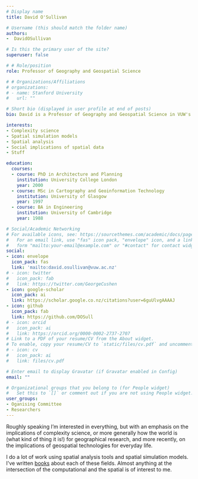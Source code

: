 ```yaml
---
# Display name
title: David O'Sullivan

# Username (this should match the folder name)
authors:
-  DavidOSullivan

# Is this the primary user of the site?
superuser: false

# # Role/position
role: Professor of Geography and Geospatial Science

# # Organizations/Affiliations
# organizations:
# - name: Stanford University
#   url: ""

# Short bio (displayed in user profile at end of posts)
bio: David is a Professor of Geography and Geospatial Science in VUW's School of Geography, Environment and Earth Sciences

interests:
- Complexity science
- Spatial simulation models
- Spatial analysis
- Social implications of spatial data
- Stuff

education:
  courses:
  - course: PhD in Architecture and Planning
    institution: University College London
    year: 2000
  - course: MSc in Cartography and Geoinformation Technology
    institution: University of Glasgow
    year: 1997
  - course: BA in Engineering
    institution: University of Cambridge
    year: 1988

# Social/Academic Networking
# For available icons, see: https://sourcethemes.com/academic/docs/page-builder/#icons
#   For an email link, use "fas" icon pack, "envelope" icon, and a link in the
#   form "mailto:your-email@example.com" or "#contact" for contact widget.
social:
- icon: envelope
  icon_pack: fas
  link: 'mailto:david.osullivan@vuw.ac.nz'
# - icon: twitter
#   icon_pack: fab
#   link: https://twitter.com/GeorgeCushen
- icon: google-scholar
  icon_pack: ai
  link: https://scholar.google.co.nz/citations?user=6guUlvgAAAAJ
- icon: github
  icon_pack: fab
  link: https://github.com/DOSull
# - icon: orcid
#   icon_pack: ai
#   link: https://orcid.org/0000-0002-2737-2707
# Link to a PDF of your resume/CV from the About widget.
# To enable, copy your resume/CV to `static/files/cv.pdf` and uncomment the lines below.
# - icon: cv
#   icon_pack: ai
#   link: files/cv.pdf

# Enter email to display Gravatar (if Gravatar enabled in Config)
email: ""

# Organizational groups that you belong to (for People widget)
#   Set this to `[]` or comment out if you are not using People widget.
user_groups:
- Oganising Committee
- Researchers
---
```

Roughly speaking I’m interested in everything, but with an emphasis on the implications of complexity science, or more generally how the world is (what kind of thing it is!) for geographical research, and more recently, on the implications of geospatial technologies for everyday life. 

I do a lot of work using spatial analysis tools and spatial simulation models. I've written [books](https://dosull.github.io/books.html) about each of these fields. Almost anything at the intersection of the computational and the spatial is of interest to me.

